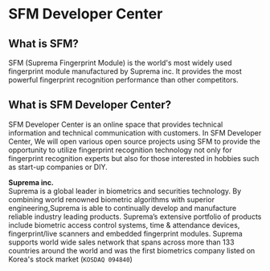 <!--# Material <small>for MkDocs</small>

## Beautiful project documentation

Material is a theme for [MkDocs][1], an excellent static site generator geared
towards project documentation. It is built using Google's [Material Design][2]
guidelines.

[![Material for MkDocs](images/material.png)](images/material.png)

  [1]: http://www.mkdocs.org
  [2]: https://www.google.com/design/spec/material-design

## Quick start

Install the latest version of Material with `pip`:

``` sh
pip install mkdocs-material
```

Add the following line to your `mkdocs.yml`:

``` yaml
theme: 'material'
```

For detailed instructions see the [getting started guide][3].

  [3]: getting-started.md-->

# SFM Developer Center


## What is SFM?
SFM (Suprema Fingerprint Module) is the world's most widely used fingerprint module manufactured by Suprema inc. It provides the most powerful fingerprint recognition performance than other competitors. 

## What is SFM Developer Center?
SFM Developer Center is an online space that provides technical information and technical communication with customers. In SFM Developer Center, We will open various open source projects using SFM to provide the opportunity to utilize fingerprint recognition technology not only for fingerprint recognition experts but also for those interested in hobbies such as start-up companies or DIY. 

**Suprema inc.**  
Suprema is a global leader in biometrics and securities technology. By combining world renowned biometric algorithms with superior engineering,Suprema is able to continually develop and manufacture reliable industry leading products. Suprema’s extensive portfolio of products include biometric access control systems, time & attendance devices, fingerprint/live scanners and embedded fingerprint modules.
Suprema supports world wide sales network that spans across more than 133 countries around the world and was the first biometrics company listed on Korea's stock market (`KOSDAQ 094840`)

<script type="text/javascript" src="//static.mailerlite.com/data/webforms/421957/q7h4f5.js?v1"></script>